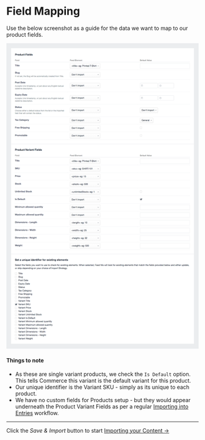# Field Mapping

Use the below screenshot as a guide for the data we want to map to our product fields.

![Feedme Products Guide Mapping](/docs/screenshots/feedme-products-guide-mapping.png)

#### Things to note

- As these are single variant products, we check the `Is Default` option. This tells Commerce this variant is the default variant for this product.
- Our unique identifier is the Variant SKU - simply as its unique to each product.
- We have no custom fields for Products setup - but they would appear underneath the Product Variant Fields as per a regular [Importing into Entries](docs:guides/importing-entries) workflow.

* * *

Click the _Save & Import_ button to start [Importing your Content →](docs:guides/importing-commerce-products/field-mapping)